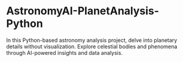 # AstronomyAI-PlanetAnalysis-Python
In this Python-based astronomy analysis project, delve into planetary details without visualization. Explore celestial bodies and phenomena through AI-powered insights and data analysis.
